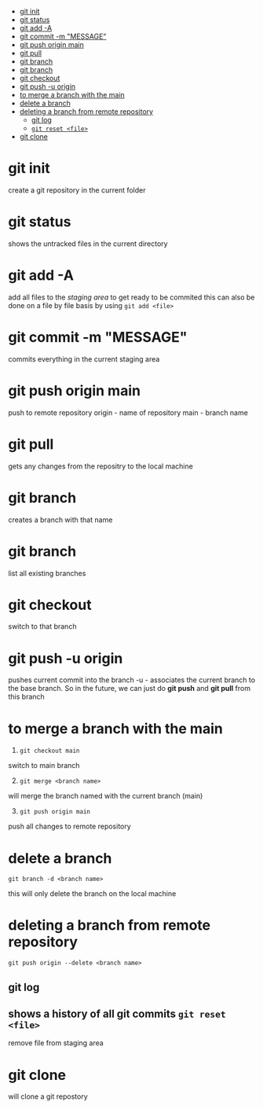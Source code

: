 <!-- vim-markdown-toc GFM -->

* [git init](#git-init)
* [git status](#git-status)
* [git add -A](#git-add--a)
* [git commit -m "MESSAGE"](#git-commit--m-message)
* [git push origin main](#git-push-origin-main)
* [git pull](#git-pull)
* [git branch <new branch name>](#git-branch-new-branch-name)
* [git branch](#git-branch)
* [git checkout <existing branch name>](#git-checkout-existing-branch-name)
* [git push -u origin <branch name>](#git-push--u-origin-branch-name)
* [to merge a branch with the main](#to-merge-a-branch-with-the-main)
* [delete a branch](#delete-a-branch)
* [deleting a branch from remote repository](#deleting-a-branch-from-remote-repository)
	* [git log](#git-log)
	* [`git reset <file>`](#git-reset-file)
* [git clone <repositry URL> <path to clone>](#git-clone-repositry-url-path-to-clone)

<!-- vim-markdown-toc -->

# git init

create a git repository in the current folder

# git status

shows the untracked files in the current directory

# git add -A

add all files to the *staging area* to get ready to be commited
    this can also be done on a file by file basis by using `git add <file>`

# git commit -m "MESSAGE"

commits everything in the current staging area

# git push origin main

push to remote repository
origin - name of repository
main - branch name

# git pull

gets any changes from the repositry to the local machine

# git branch <new branch name>

creates a branch with that name

# git branch

list all existing branches

# git checkout <existing branch name>

switch to that branch

# git push -u origin <branch name>

pushes current commit into the branch
-u - associates the current branch to the base branch.
So in the future, we can just do **git push** and **git pull** from this branch

# to merge a branch with the main

1. `git checkout main`

switch to main branch

2. `git merge <branch name>`

will merge the branch named with the current branch (main)

3. `git push origin main`

push all changes to remote repository

# delete a branch

`git branch -d <branch name>`

this will only delete the branch on the local machine

# deleting a branch from remote repository

`git push origin --delete <branch name>`

## git log

shows a history of all git commits
`git reset <file>`
--------------------------
remove file from staging area

# git clone <repositry URL> <path to clone>

will clone a git repostory
